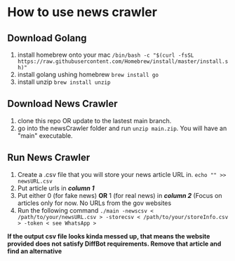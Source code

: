 # How to use news crawler

## Download Golang
1. install homebrew onto your mac `/bin/bash -c "$(curl -fsSL https://raw.githubusercontent.com/Homebrew/install/master/install.sh)"`
2. install golang ushing homebrew `brew install go`
3. install unzip `brew install unzip`


## Download News Crawler
1. clone this repo OR update to the lastest main branch.
2. go into the newsCrawler folder and run `unzip main.zip`. You will have an "main" executable.

## Run News Crawler
1. Create a .csv file that you will store your news article URL in. `echo "" >> newsURL.csv`
2. Put article urls in _**column 1**_ 
3. Put either 0 (for fake news) **OR** 1 (for real news) in _**column 2**_ (Focus on articles only for now. No URLs from the gov websites
4. Run the following command `./main -newscsv < /path/to/your/newsURL.csv > -storecsv < /path/to/your/storeInfo.csv > -token < see WhatsApp >`




**If the output csv file looks kinda messed up, that means the website provided does not satisfy DiffBot requirements. Remove that article and find an alternative**
